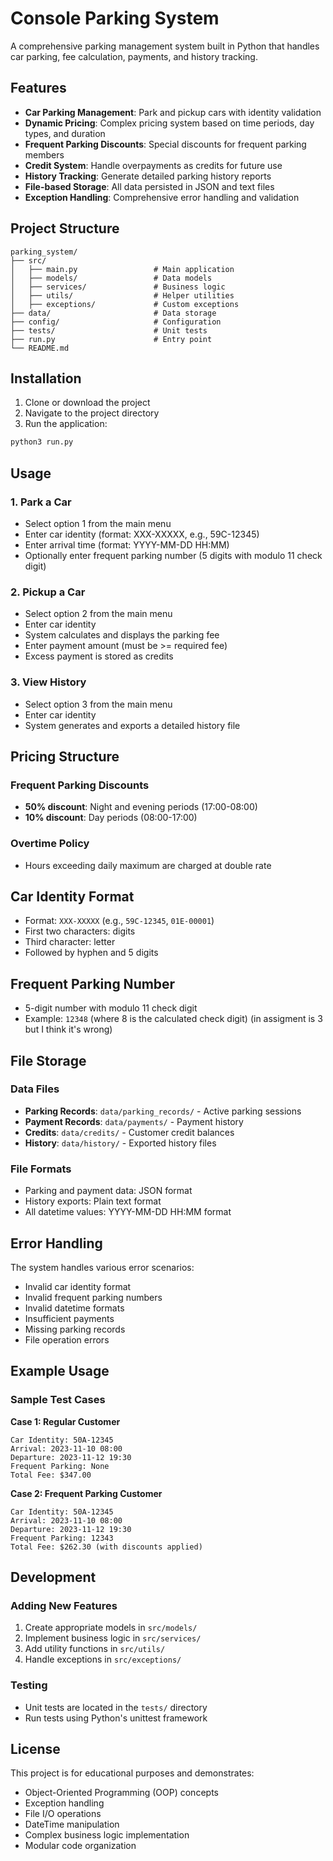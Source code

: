 

# Console Parking System

A comprehensive parking management system built in Python that handles car parking, fee calculation, payments, and history tracking.

## Features

- **Car Parking Management**: Park and pickup cars with identity validation
- **Dynamic Pricing**: Complex pricing system based on time periods, day types, and duration
- **Frequent Parking Discounts**: Special discounts for frequent parking members
- **Credit System**: Handle overpayments as credits for future use
- **History Tracking**: Generate detailed parking history reports
- **File-based Storage**: All data persisted in JSON and text files
- **Exception Handling**: Comprehensive error handling and validation

## Project Structure

```
parking_system/
├── src/
│   ├── main.py                 # Main application
│   ├── models/                 # Data models
│   ├── services/               # Business logic
│   ├── utils/                  # Helper utilities
│   ├── exceptions/             # Custom exceptions
├── data/                       # Data storage
├── config/                     # Configuration
├── tests/                      # Unit tests
├── run.py                      # Entry point
└── README.md
```

## Installation

1. Clone or download the project
2. Navigate to the project directory
3. Run the application:

```bash
python3 run.py
```

## Usage

### 1. Park a Car
- Select option 1 from the main menu
- Enter car identity (format: XXX-XXXXX, e.g., 59C-12345)
- Enter arrival time (format: YYYY-MM-DD HH:MM)
- Optionally enter frequent parking number (5 digits with modulo 11 check digit)

### 2. Pickup a Car
- Select option 2 from the main menu
- Enter car identity
- System calculates and displays the parking fee
- Enter payment amount (must be >= required fee)
- Excess payment is stored as credits

### 3. View History
- Select option 3 from the main menu
- Enter car identity
- System generates and exports a detailed history file

## Pricing Structure

### Frequent Parking Discounts
- **50% discount**: Night and evening periods (17:00-08:00)
- **10% discount**: Day periods (08:00-17:00)

### Overtime Policy
- Hours exceeding daily maximum are charged at double rate

## Car Identity Format
- Format: `XXX-XXXXX` (e.g., `59C-12345`, `01E-00001`)
- First two characters: digits
- Third character: letter
- Followed by hyphen and 5 digits

## Frequent Parking Number
- 5-digit number with modulo 11 check digit
- Example: `12348` (where 8 is the calculated check digit) (in assigment is 3 but I think it's wrong)

## File Storage

### Data Files
- **Parking Records**: `data/parking_records/` - Active parking sessions
- **Payment Records**: `data/payments/` - Payment history
- **Credits**: `data/credits/` - Customer credit balances
- **History**: `data/history/` - Exported history files

### File Formats
- Parking and payment data: JSON format
- History exports: Plain text format
- All datetime values: YYYY-MM-DD HH:MM format

## Error Handling

The system handles various error scenarios:
- Invalid car identity format
- Invalid frequent parking numbers
- Invalid datetime formats
- Insufficient payments
- Missing parking records
- File operation errors

## Example Usage

### Sample Test Cases

**Case 1: Regular Customer**
```
Car Identity: 50A-12345
Arrival: 2023-11-10 08:00
Departure: 2023-11-12 19:30
Frequent Parking: None
Total Fee: $347.00
```

**Case 2: Frequent Parking Customer**
```
Car Identity: 50A-12345
Arrival: 2023-11-10 08:00
Departure: 2023-11-12 19:30
Frequent Parking: 12343
Total Fee: $262.30 (with discounts applied)
```

## Development

### Adding New Features
1. Create appropriate models in `src/models/`
2. Implement business logic in `src/services/`
3. Add utility functions in `src/utils/`
4. Handle exceptions in `src/exceptions/`

### Testing
- Unit tests are located in the `tests/` directory
- Run tests using Python's unittest framework

## License

This project is for educational purposes and demonstrates:
- Object-Oriented Programming (OOP) concepts
- Exception handling
- File I/O operations
- DateTime manipulation
- Complex business logic implementation
- Modular code organization




